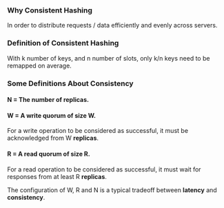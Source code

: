 ### Why Consistent Hashing
In order to distribute requests / data efficiently and evenly across servers.

### Definition of Consistent Hashing
With k number of keys, and n number of slots, only k/n keys need to be remapped on average.

### Some Definitions About Consistency
#### N = The number of replicas.

#### W = A write quorum of size W.
For a write operation to be considered as successful, it must be acknowledged from W **replicas**.
#### R = A read quorum of size R.
For a read operation to be considered as successful, it must wait for responses from at least R **replicas**.

The configuration of W, R and N is a typical tradeoff between **latency** and **consistency**.



